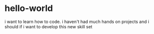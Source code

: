 # hello-world

i want to learn how to code. 
i haven't had much hands on projects and i should if i want to develop this new skill set
